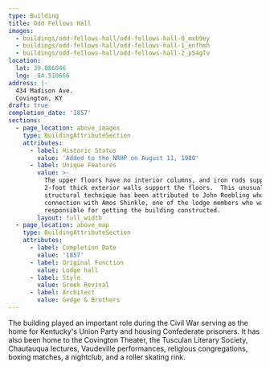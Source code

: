 ```yaml
---
type: Building
title: Odd Fellows Hall
images:
  - buildings/odd-fellows-hall/odd-fellows-hall-0_mxb9ey
  - buildings/odd-fellows-hall/odd-fellows-hall-1_enfhmh
  - buildings/odd-fellows-hall/odd-fellows-hall-2_p54gfv
location:
  lat: 39.086046
  lng: -84.510666
address: |-
  434 Madison Ave.
  Covington, KY
draft: true
completion_date: '1857'
sections:
  - page_location: above_images
    type: BuildingAttributeSection
    attributes:
      - label: Historic Status
        value: 'Added to the NRHP on August 11, 1980'
      - label: Unique Features
        value: >-
          The upper floors have no interior columns, and iron rods supporated by
          2-foot thick exterior walls support the floors.  This unusual
          structural technique has been attributed to John Roebling who had a
          connection with Amos Shinkle, one of the lodge members who was partly
          responsible for getting the building constructed.
        layout: full_width
  - page_location: above_map
    type: BuildingAttributeSection
    attributes:
      - label: Completion Date
        value: '1857'
      - label: Original Function
        value: Lodge hall
      - label: Style
        value: Greek Revival
      - label: Architect
        value: Gedge & Brothers
---
```


The building played an important role during the Civil War serving as the home for Kentucky's Union Party and housing Confederate prisoners. It has also been home to the Covington Theater, the Tusculan Literary Society, Chautauqua lectures, Vaudeville performances, religious congregations, boxing matches, a nightclub, and a roller skating rink.
